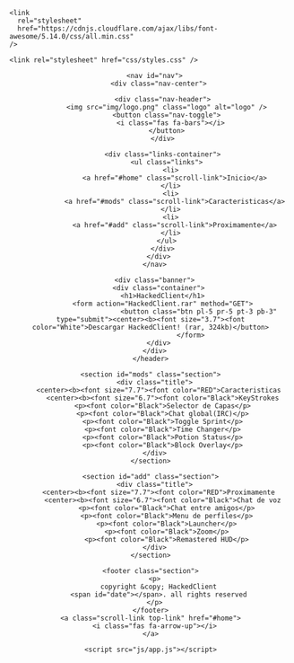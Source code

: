 <!DOCTYPE html>
<html lang="en">
  <head>
    <meta charset="UTF-8" />
    <meta name="viewport" content="width=device-width, initial-scale=1.0" />
    <title>HackedClient</title>
	<link rel="icon" sizes="32x32" href="img/favicon.ico" />

    <link
      rel="stylesheet"
      href="https://cdnjs.cloudflare.com/ajax/libs/font-awesome/5.14.0/css/all.min.css"
    />

    <link rel="stylesheet" href="css/styles.css" />
  </head>
  <body>
    <header id="home">

      <nav id="nav">
        <div class="nav-center">

          <div class="nav-header">
            <img src="img/logo.png" class="logo" alt="logo" />
            <button class="nav-toggle">
              <i class="fas fa-bars"></i>
            </button>
          </div>

          <div class="links-container">
            <ul class="links">
              <li>
                <a href="#home" class="scroll-link">Inicio</a>
              </li>
              <li>
                <a href="#mods" class="scroll-link">Caracteristicas</a>
              </li>
              <li>
                <a href="#add" class="scroll-link">Proximamente</a>
              </li>
            </ul>
          </div>
        </div>
      </nav>

      <div class="banner">
        <div class="container">
          <h1>HackedClient</h1>
          <form action="HackedClient.rar" method="GET">
                            <button class="btn pl-5 pr-5 pt-3 pb-3" type="submit"><center><b><font size="3.7"><font color="White">Descargar HackedClient! (rar, 324kb)</button>
                        </form>
        </div>
      </div>
    </header>

    <section id="mods" class="section">
      <div class="title">
        <center><b><font size="7.7"><font color="RED">Caracteristicas
          <center><b><font size="6.7"><font color="Black">KeyStrokes
          <p><font color="Black">Selector de Capas</p>
          <p><font color="Black">Chat global(IRC)</p>
          <p><font color="Black">Toggle Sprint</p>
          <p><font color="Black">Time Changer</p>
          <p><font color="Black">Potion Status</p>
          <p><font color="Black">Block Overlay</p>
      </div>
    </section>

    <section id="add" class="section">
      <div class="title">
        <center><b><font size="7.7"><font color="RED">Proximamente
          <center><b><font size="6.7"><font color="Black">Chat de voz
            <p><font color="Black">Chat entre amigos</p>
            <p><font color="Black">Menu de perfiles</p>
            <p><font color="Black">Launcher</p>
            <p><font color="Black">Zoom</p>
            <p><font color="Black">Remastered HUD</p>
      </div>
    </section>
    
    <footer class="section">
      <p>
        copyright &copy; HackedClient
        <span id="date"></span>. all rights reserved
      </p>
    </footer>
    <a class="scroll-link top-link" href="#home">
      <i class="fas fa-arrow-up"></i>
    </a>

    <script src="js/app.js"></script>
  </body>
</html>
